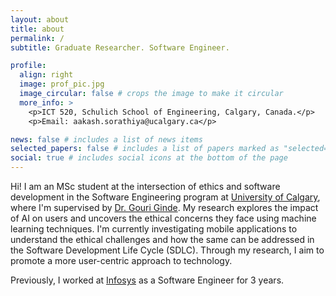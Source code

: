 ```yaml
---
layout: about
title: about
permalink: /
subtitle: Graduate Researcher. Software Engineer.

profile:
  align: right
  image: prof_pic.jpg
  image_circular: false # crops the image to make it circular
  more_info: >
    <p>ICT 520, Schulich School of Engineering, Calgary, Canada.</p>
    <p>Email: aakash.sorathiya@ucalgary.ca</p>

news: false # includes a list of news items
selected_papers: false # includes a list of papers marked as "selected={true}"
social: true # includes social icons at the bottom of the page
---
```


Hi! I am an MSc student at the intersection of ethics and software development in the Software Engineering program at <a href="https://www.ucalgary.ca/" target="blank">University of Calgary</a>, where I'm supervised by <a href="https://profiles.ucalgary.ca/gouri-ginde-deshpande" target="blank">Dr. Gouri Ginde</a>. My research explores the impact of AI on users and uncovers the ethical concerns they face using machine learning techniques. I'm currently investigating mobile applications to understand the ethical challenges and how the same can be addressed in the Software Development Life Cycle (SDLC). Through my research, I aim to promote a more user-centric approach to technology.

Previously, I worked at <a href="https://www.infosys.com/" target="blank">Infosys</a> as a Software Engineer for 3 years.
